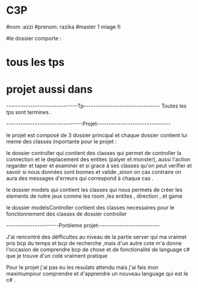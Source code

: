 # C3P
#nom :azzi
#prenom: razika
#master 1 miage fi


#le dossier comporte :
# tous les tps 
# projet aussi dans 


------------------------------Tp--------------------------------
Toutes les tps sont termines .

--------------------------------Projet-------------------------------

le projet est composé de 3 dossier principal et chaque dossier contient lui meme des classes importante pour le projet :

le dossier controller qui contient des classes qui permet de controller la connection et le deplacement des entites (palyer et monster), aussi l'action regarder et taper et examiner et si grace à ses classes qu'on peut verifier et savoir si nous données sont bonnes et valide ,sinon on cas contraire on aura des messages d'erreurs qui correspond à chaque cas .



le dossier models qui contient les classes qui nous permets de créer les elements de notre jeux comme les room ,les entites , direction , et game 


le dossier modelsController contient des classes necessaires pour le fonctionnement des classes de dossier controller 


----------------------Porbleme projet--------------------------

J'ai rencontré des défficultes  au niveau de la partie server qui ma vraimet pris  bcp du temps et bcp de recherche ,mais  d'un autre cote m'a donne l'occasion de comprendre bcp de chose et de fonctionalité  de language c# que je trouve d'un coté vraiment pratique


Pour le projet j'ai pas eu les resulats attendu mais j'ai fais mon maximumpour  comprendre et d'apprendre un nouveau language qui est le c# .


